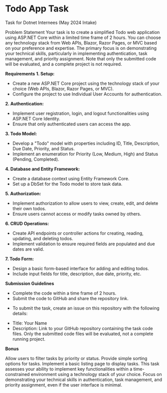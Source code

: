 # Todo App Task
Task for Dotnet Internees (May 2024 Intake)

Problem Statement
Your task is to create a simplified Todo web application using ASP.NET Core within a limited time frame of 2 hours. You can choose any technology stack from Web APIs, Blazor, Razor Pages, or MVC based on your preference and expertise. The primary focus is on demonstrating your technical skills, particularly in implementing authentication, task management, and priority assignment. Note that only the submitted code will be evaluated, and a complete project is not required.

**Requirements**
**1. Setup:**

* Create a new ASP.NET Core project using the technology stack of your choice (Web APIs, Blazor, Razor Pages, or MVC).
* Configure the project to use Individual User Accounts for authentication.

**2. Authentication:**

* Implement user registration, login, and logout functionalities using ASP.NET Core Identity.
* Ensure that only authenticated users can access the app.

**3. Todo Model:**

* Develop a "Todo" model with properties including ID, Title, Description, Due Date, Priority, and Status.
* Implement an enumeration for Priority (Low, Medium, High) and Status (Pending, Completed).

**4. Database and Entity Framework:**

* Create a database context using Entity Framework Core.
* Set up a DbSet for the Todo model to store task data.

**5. Authorization:**

* Implement authorization to allow users to view, create, edit, and delete their own todos.
* Ensure users cannot access or modify tasks owned by others.

**6. CRUD Operations:**
* Create API endpoints or controller actions for creating, reading, updating, and deleting todos.
* Implement validation to ensure required fields are populated and due dates are valid.

**7. Todo Form:**
* Design a basic form-based interface for adding and editing todos.
* Include input fields for title, description, due date, priority, etc.

**Submission Guidelines**
* Complete the code within a time frame of 2 hours.
* Submit the code to GitHub and share the repository link.
- To submit the task, create an issue on this repository with the following details:
* Title: Your Name 
* Description: Link to your GitHub repository containing the task code files.
Only the submitted code files will be evaluated, not a complete running project.

**Bonus**

Allow users to filter tasks by priority or status.
Provide simple sorting options for tasks.
Implement a basic listing page to display tasks.
This task assesses your ability to implement key functionalities within a time-constrained environment using a technology stack of your choice. Focus on demonstrating your technical skills in authentication, task management, and priority assignment, even if the user interface is minimal.

